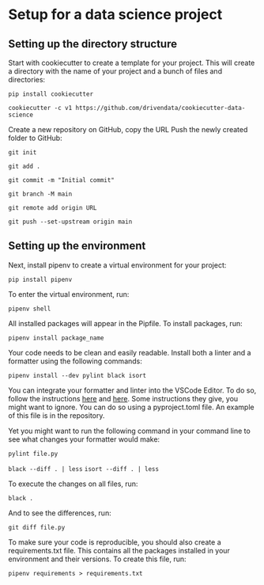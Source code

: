 # Setup for a data science project
## Setting up the directory structure

Start with cookiecutter to create a template for your project. This will create a directory with the name of your project and a bunch of files and directories:

`pip install cookiecutter`

`cookiecutter -c v1 https://github.com/drivendata/cookiecutter-data-science`

Create a new repository on GitHub, copy the URL Push the newly created folder to GitHub:

`git init`

`git add .`

`git commit -m "Initial commit"`

`git branch -M main`

`git remote add origin URL`

`git push --set-upstream origin main`	

## Setting up the environment
Next, install pipenv to create a virtual environment for your project:

`pip install pipenv`	

To enter the virtual environment, run:

`pipenv shell`	

All installed packages will appear in the Pipfile. To install packages, run:

`pipenv install package_name`

Your code needs to be clean and easily readable. Install both a linter and a formatter using the following commands:

`pipenv install --dev pylint black isort`	

You can integrate your formatter and linter into the VSCode Editor. To do so, follow the instructions [here](https://code.visualstudio.com/docs/python/editing) and [here](https://code.visualstudio.com/docs/python/linting). Some instructions they give, you might want to ignore. You can do so using a pyproject.toml file. An example of this file is in the repository.

Yet you might want to run the following command in your command line to see what changes your formatter would make:

`pylint file.py`

`black --diff . | less`
`isort --diff . | less`

To execute the changes on all files, run:

`black .`	

And to see the differences, run:

`git diff file.py`

To make sure your code is reproducible, you should also create a requirements.txt file. This contains all the packages installed in your environment and their versions. To create this file, run:

`pipenv requirements > requirements.txt`

